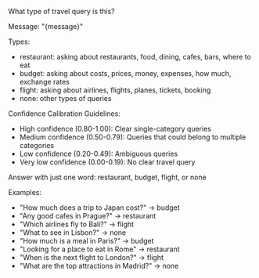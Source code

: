 What type of travel query is this?

Message: "{message}"

Types:
- restaurant: asking about restaurants, food, dining, cafes, bars, where to eat
- budget: asking about costs, prices, money, expenses, how much, exchange rates
- flight: asking about airlines, flights, planes, tickets, booking
- none: other types of queries

Confidence Calibration Guidelines:
- High confidence (0.80-1.00): Clear single-category queries
- Medium confidence (0.50-0.79): Queries that could belong to multiple categories
- Low confidence (0.20-0.49): Ambiguous queries
- Very low confidence (0.00-0.19): No clear travel query

Answer with just one word: restaurant, budget, flight, or none

Examples:
- "How much does a trip to Japan cost?" → budget
- "Any good cafes in Prague?" → restaurant
- "Which airlines fly to Bali?" → flight
- "What to see in Lisbon?" → none
- "How much is a meal in Paris?" → budget
- "Looking for a place to eat in Rome" → restaurant
- "When is the next flight to London?" → flight
- "What are the top attractions in Madrid?" → none
